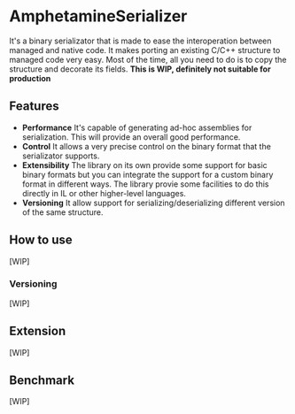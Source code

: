 # AmphetamineSerializer
It's a binary serializator that is made to ease the interoperation between managed and native code.
It makes porting an existing C/C++ structure to managed code very easy. Most of the time, all you need to do is to copy the structure and decorate its fields.
**This is WIP, definitely not suitable for production**

## Features
* **Performance** It's capable of generating ad-hoc assemblies for serialization. This will provide an overall good performance.
* **Control** It allows a very precise control on the binary format that the serializator supports.
* **Extensibility** The library on its own provide some support for basic binary formats but you can integrate the support for a custom binary format in different ways. The library provie some facilities to do this directly in IL or other higher-level languages.
* **Versioning** It allow support for serializing/deserializing different version of the same structure.

## How to use
[WIP]
### Versioning
[WIP]
## Extension
[WIP]
## Benchmark
[WIP]
